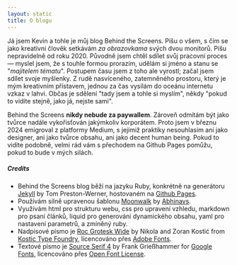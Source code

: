```yaml
---
layout: static
title: O blogu
---
```


Já jsem Kevin a tohle je můj blog Behind the Screens. Píšu o všem, s čím se jako kreativní člověk setkávám *za obrazovkama* svých dvou monitorů. Píšu nepravidelně od roku 2020. Původně jsem chtěl sdílet svůj pracovní proces — myslel jsem, že s touhle formou prorazím, udělám si jméno a stanu se "*majitelem tématu*". Postupem času jsem z toho ale vyrostl; začal jsem sdílet svoje myšlenky. Z rudě nasvíceného, zatemněného prostoru, který je mým kreativním přístavem, jednou za čas vysílám do oceánu internetu vzkaz v lahvi. Občas je sdělení "tady jsem a tohle si myslím", někdy "pokud to vidíte stejně, jako já, nejste sami".

Behind the Screens **nikdy nebude za paywallem**. Zároveň odmítám být jako tvůrce nadále vykořisťován jakýmkoliv korporátem. Proto jsem v březnu 2024 emigroval z platformy Medium, s jejímiž praktiky nesouhlasím ani jako designer, ani jako tvůrce obsahu, ani jako decent human being.
Pokud to vidíte podobně, velmi rád vám s přechodem na Github Pages pomůžu, pokud to bude v mých silách.


##### Credits
- Behind the Screens blog běží na jazyku Ruby, konkrétně na generátoru [Jekyll](https://jekyllrb.com/) by Tom Preston-Werner, hostovaném na [Github Pages](https://pages.github.com/).
- Používám silně upravenou šablonu [Moonwalk](https://github.com/abhinavs/moonwalk) by [Abhinavs](https://github.com/abhinavs/).
- Využívám html pro strukturu webu, css pro upravení vzhledu, markdown pro psaní článků, liquid pro generování dynamického obsahu, yaml pro nastavení parametrů, a zmíněný ruby.
- Nadpisové písmo je [Roc Grotesk Wide](https://fonts.adobe.com/fonts/roc-grotesk) by Nikola and Zoran Kostić from [Kostic Type Foundry](http://beta.kostictype.com/), licencováno přes [Adobe Fonts](https://fonts.adobe.com/fonts/roc-grotesk#licensing-section).
- Textové písmo je [Source Serif 4](https://fonts.google.com/specimen/Source+Serif+4) by Frank Grießhammer for [Google Fonts](https://fonts.google.com/specimen/Source+Serif+4), licencováno přes [Open Font License](https://fonts.google.com/specimen/Source+Serif+4/about).
